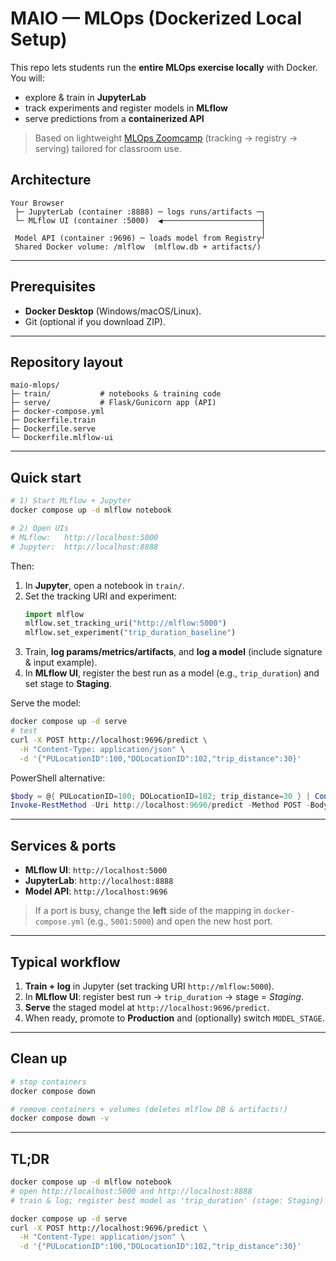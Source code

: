 # MAIO — MLOps (Dockerized Local Setup)

This repo lets students run the **entire MLOps exercise locally** with Docker. You will:

- explore & train in **JupyterLab**  
- track experiments and register models in **MLflow**  
- serve predictions from a **containerized API**

> Based on lightweight [MLOps Zoomcamp](https://github.com/alexeygrigorev/lightweight-mlops-zoomcamp) (tracking → registry → serving) tailored for classroom use.

## Architecture

```
Your Browser
 ├─ JupyterLab (container :8888) ─ logs runs/artifacts ─┐
 └─ MLflow UI (container :5000)  ◀──────────────────────┤
                                                        │
 Model API (container :9696) ─ loads model from Registry┘
 Shared Docker volume: /mlflow  (mlflow.db + artifacts/)
```

---

## Prerequisites

- **Docker Desktop** (Windows/macOS/Linux).
- Git (optional if you download ZIP).

---

## Repository layout

```
maio-mlops/
├─ train/           # notebooks & training code
├─ serve/           # Flask/Gunicorn app (API)
├─ docker-compose.yml
├─ Dockerfile.train
├─ Dockerfile.serve
└─ Dockerfile.mlflow-ui
```

---

## Quick start

```bash
# 1) Start MLflow + Jupyter
docker compose up -d mlflow notebook

# 2) Open UIs
# MLflow:   http://localhost:5000
# Jupyter:  http://localhost:8888
```

Then:

1. In **Jupyter**, open a notebook in `train/`.  
2. Set the tracking URI and experiment:
   ```python
   import mlflow
   mlflow.set_tracking_uri("http://mlflow:5000")
   mlflow.set_experiment("trip_duration_baseline")
   ```
3. Train, **log params/metrics/artifacts**, and **log a model** (include signature & input example).  
4. In **MLflow UI**, register the best run as a model (e.g., `trip_duration`) and set stage to **Staging**.

Serve the model:

```bash
docker compose up -d serve
# test
curl -X POST http://localhost:9696/predict \
  -H "Content-Type: application/json" \
  -d '{"PULocationID":100,"DOLocationID":102,"trip_distance":30}'
```

PowerShell alternative:
```powershell
$body = @{ PULocationID=100; DOLocationID=102; trip_distance=30 } | ConvertTo-Json
Invoke-RestMethod -Uri http://localhost:9696/predict -Method POST -Body $body -ContentType 'application/json'
```

---

## Services & ports

- **MLflow UI**: `http://localhost:5000`
- **JupyterLab**: `http://localhost:8888`
- **Model API**: `http://localhost:9696`

> If a port is busy, change the **left** side of the mapping in `docker-compose.yml` (e.g., `5001:5000`) and open the new host port.

---

## Typical workflow

1) **Train + log** in Jupyter (set tracking URI `http://mlflow:5000`).  
2) In **MLflow UI**: register best run → `trip_duration` → stage = *Staging*.  
3) **Serve** the staged model at `http://localhost:9696/predict`.  
4) When ready, promote to **Production** and (optionally) switch `MODEL_STAGE`.

---

## Clean up

```bash
# stop containers
docker compose down

# remove containers + volumes (deletes mlflow DB & artifacts!)
docker compose down -v
```

---

## TL;DR

```bash
docker compose up -d mlflow notebook
# open http://localhost:5000 and http://localhost:8888
# train & log; register best model as 'trip_duration' (stage: Staging)

docker compose up -d serve
curl -X POST http://localhost:9696/predict \
  -H "Content-Type: application/json" \
  -d '{"PULocationID":100,"DOLocationID":102,"trip_distance":30}'
```
